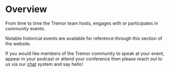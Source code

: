 # Overview

From time to time the Tremor team hosts, engages with or
participates in community events.

Notable historical events are available for reference through
this section of the website.

If you would like members of the Tremor community to speak at
your event, appear in your podcast or attend your conference
then please reach out to us via our [chat](https://chat.tremor.rs)
system and say hello!

